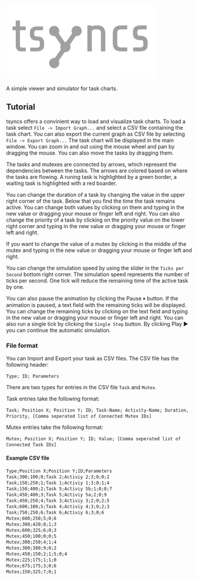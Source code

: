 <img src="assets/Logo.svg" alt="drawing" width="400"/>

A simple viewer and simulator for task charts.

## Tutorial
tsyncs offers a convinient way to load and visualize task charts. To load a task select `File -> Import Graph...` and select a CSV file containing the task chart. You can also export the current graph as CSV file by selecting `File -> Export Graph...` The task chart will be displayed in the main window. You can zoom in and out using the mouse wheel and pan by dragging the mouse. You can also move the tasks by dragging them.

The tasks and mutexes are connected by arrows, which represent the dependencies between the tasks. The arrows are colored based on where the tasks are flowing. A runing task is highlighted by a green border, a waiting task is highlighted with a red boarder.

You can change the duration of a task by changing the value in the upper right corner of the task. Below that you find the time the task remains active. You can change both values by clicking on them and typing in the new value or dragging your mouse or finger left and right. You can also change the priority of a task by clicking on the priority value on the lower right corner and typing in the new value or dragging your mouse or finger left and right.

If you want to change the value of a mutex by clicking in the middle of the mutex and typing in the new value or dragging your mouse or finger left and right.

You can change the simulation speed by using the slider in the `Ticks per Second` bottom right corner. The simulation speed represents the number of ticks per second. One tick will reduce the remaining time of the active task by one.

You can also pause the animation by clicking the Pause ⏸ button. If the animation is paused, a text field with the remaining ticks will be displayed. You can change the remaining ticks by clicking on the text field and typing in the new value or dragging your mouse or finger left and right. You can also run a single tick by clicking the `Single Step` button. By clicking Play ▶️ you can continue the automatic simulation.
### File format
You can Import and Export your task as CSV files. The CSV file has the following header:
```csv
Type; ID; Parameters
```
There are two types for entries in the CSV file `Task` and `Mutex`.

Task entries take the following format:
```csv
Task; Position X; Position Y; ID; Task-Name; Activity-Name; Duration, Priority, [Comma seperated list of Connected Mutex IDs]
```

Mutex entries take the following format:
```csv
Mutex; Position X; Position Y; ID; Value; [Comma seperated list of Connected Task IDs]
```

#### Example CSV file
```csv
Type;Position X;Position Y;ID;Parameters
Task;300;100;0;Task 2;Activiy 2;3;0;0;2
Task;150;250;1;Task 1;Activiy 1;3;0;1;4
Task;150;400;2;Task 5;Activiy 5b;1;0;8;7
Task;450;400;3;Task 5;Activiy 5a;2;0;9
Task;450;250;4;Task 3;Activiy 3;2;0;2;5
Task;600;100;5;Task 4;Activiy 4;3;0;2;3
Task;750;250;6;Task 6;Activiy 6;3;0;6
Mutex;600;250;5;0;6
Mutex;300;420;8;1;3
Mutex;600;325;6;0;3
Mutex;450;100;0;0;5
Mutex;300;250;4;1;4
Mutex;300;380;9;0;2
Mutex;450;150;2;1;5;0;4
Mutex;225;175;1;1;0
Mutex;675;175;3;0;6
Mutex;150;325;7;0;1
```